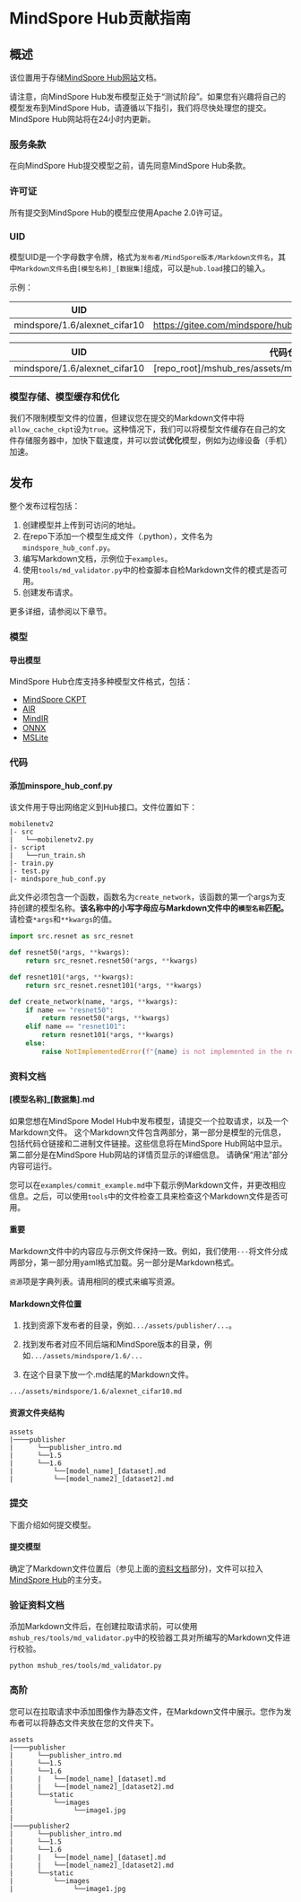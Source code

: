# MindSpore Hub贡献指南

## 概述

该位置用于存储[MindSpore Hub网站](http://www.mindspore.cn)文档。

请注意，向MindSpore Hub发布模型正处于“测试阶段”。如果您有兴趣将自己的模型发布到MindSpore Hub，请遵循以下指引，我们将尽快处理您的提交。
MindSpore Hub网站将在24小时内更新。

### 服务条款

在向MindSpore Hub提交模型之前，请先同意MindSpore Hub条款。

### 许可证

所有提交到MindSpore Hub的模型应使用Apache 2.0许可证。

### UID

模型UID是一个字母数字令牌，格式为``发布者/MindSpore版本/Markdown文件名``，其中``Markdown文件名``由``[模型名称]_[数据集]``组成，可以是``hub.load``接口的输入。

示例：

| UID | URL |
| ------ | --- |
| mindspore/1.6/alexnet_cifar10 | https://gitee.com/mindspore/hub/blob/master/mshub_res/assets/mindspore/1.6/alexnet_cifar10.md |

| UID | 代码仓路径 |
| --- | ---      |
| mindspore/1.6/alexnet_cifar10 | [repo_root]/mshub_res/assets/mindspore/1.6/alexnet_cifar10.md |

### 模型存储、模型缓存和优化

我们不限制模型文件的位置，但建议您在提交的Markdown文件中将`allow_cache_ckpt`设为`true`。这种情况下，我们可以将模型文件缓存在自己的文件存储服务器中，加快下载速度，并可以尝试**优化**模型，例如为边缘设备（手机）加速。

## 发布

整个发布过程包括：

1. 创建模型并上传到可访问的地址。
2. 在repo下添加一个模型生成文件（.python），文件名为``mindspore_hub_conf.py``。
3. 编写Markdown文档，示例位于``examples``。
4. 使用``tools/md_validator.py``中的检查脚本自检Markdown文件的模式是否可用。
5. 创建发布请求。

更多详细，请参阅以下章节。

### 模型

#### 导出模型

MindSpore Hub仓库支持多种模型文件格式，包括：

* [MindSpore CKPT](https://www.mindspore.cn/docs/zh-CN/master/api_python/mindspore/mindspore.save_checkpoint.html#mindspore.save_checkpoint)
* [AIR](https://www.mindspore.cn/docs/zh-CN/master/api_python/mindspore/mindspore.export.html#mindspore.export)
* [MindIR](https://www.mindspore.cn/docs/zh-CN/master/api_python/mindspore/mindspore.export.html#mindspore.export)
* [ONNX](https://www.mindspore.cn/docs/zh-CN/master/api_python/mindspore/mindspore.export.html#mindspore.export)
* [MSLite](https://www.mindspore.cn/lite/docs/zh-CN/master/use/converter_tool.html)

### 代码

#### 添加minspore_hub_conf.py

该文件用于导出网络定义到Hub接口。文件位置如下：

```shell script
mobilenetv2
|- src
|   └──mobilenetv2.py
|- script
|   └──run_train.sh
|- train.py
|- test.py
|- mindspore_hub_conf.py
```

此文件必须包含一个函数，函数名为``create_network``，该函数的第一个args为支持创建的模型名称。**该名称中的小写字母应与Markdown文件中的``模型名称``匹配。**
请检查`*args`和``**kwargs``的值。

```python
import src.resnet as src_resnet

def resnet50(*args, **kwargs):
    return src_resnet.resnet50(*args, **kwargs)

def resnet101(*args, **kwargs):
    return src_resnet.resnet101(*args, **kwargs)

def create_network(name, *args, **kwargs):
    if name == "resnet50":
        return resnet50(*args, **kwargs)
    elif name == "resnet101":
        return resnet101(*args, **kwargs)
    else:
        raise NotImplementedError(f"{name} is not implemented in the repo")
```

### 资料文档

#### [模型名称]\_[数据集].md

如果您想在MindSpore Model Hub中发布模型，请提交一个拉取请求，以及一个Markdown文件。
这个Markdown文件包含两部分，第一部分是模型的元信息，包括代码仓链接和二进制文件链接。这些信息将在MindSpore Hub网站中显示。第二部分是在MindSpore Hub网站的详情页显示的详细信息。
请确保“用法”部分内容可运行。

您可以在``examples/commit_example.md``中下载示例Markdown文件，并更改相应信息。之后，可以使用``tools``中的文件检查工具来检查这个Markdown文件是否可用。

#### **重要**

Markdown文件中的内容应与示例文件保持一致。例如，我们使用``---``将文件分成两部分，第一部分用yaml格式加载。另一部分是Markdown格式。

``资源``项是字典列表。请用相同的模式来编写资源。

#### Markdown文件位置

1. 找到资源下发布者的目录，例如`.../assets/publisher/...`。

2. 找到发布者对应不同后端和MindSpore版本的目录，例如`.../assets/mindspore/1.6/...`

3. 在这个目录下放一个.md结尾的Markdown文件。

``.../assets/mindspore/1.6/alexnet_cifar10.md``

#### 资源文件夹结构

```shell
assets
|────publisher
|      └──publisher_intro.md
|      └──1.5
|      └──1.6
|          └──[model_name]_[dataset].md
|          └──[model_name2]_[dataset2].md
```

### 提交

下面介绍如何提交模型。

#### 提交模型

确定了Markdown文件位置后（参见上面的[资料文档](#资料文档)部分)，文件可以拉入[MindSpore Hub](https://gitee.com/mindspore/hub)的主分支。

### 验证资料文档

添加Markdown文件后，在创建拉取请求前，可以使用``mshub_res/tools/md_validator.py``中的校验器工具对所编写的Markdown文件进行校验。

```shell script
python mshub_res/tools/md_validator.py
```

### 高阶

您可以在拉取请求中添加图像作为静态文件，在Markdown文件中展示。您作为发布者可以将静态文件夹放在您的文件夹下。

```shell script
assets
|────publisher
|      └──publisher_intro.md
|      └──1.5
|      └──1.6
|      |   └──[model_name]_[dataset].md
|      |   └──[model_name2]_[dataset2].md
|      └──static
|          └──images
|               └──image1.jpg
|
|────publisher2
|      └──publisher_intro.md
|      └──1.5
|      └──1.6
|      |   └──[model_name]_[dataset].md
|      |   └──[model_name2]_[dataset2].md
|      └──static
|          └──images
|               └──image1.jpg
```
